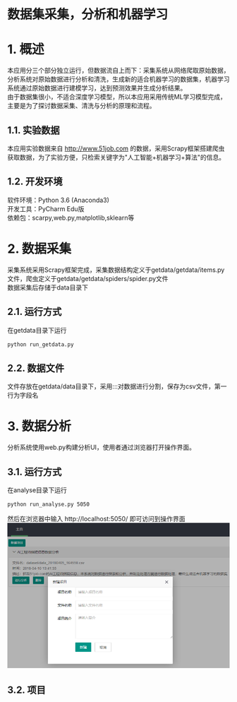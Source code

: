 数据集采集，分析和机器学习
==

# 1. 概述
本应用分三个部分独立运行，但数据流自上而下：采集系统从网络爬取原始数据，分析系统对原始数据进行分析和清洗，生成新的适合机器学习的数据集，机器学习系统通过原始数据进行建模学习，达到预测效果并生成分析结果。<br>
由于数据集很小，不适合深度学习模型，所以本应用采用传统ML学习模型完成，主要是为了探讨数据采集、清洗与分析的原理和流程。
## 1.1. 实验数据
本应用实验数据来自 http://www.51job.com 的数据，采用Scrapy框架搭建爬虫获取数据，为了实验方便，只检索关键字为"人工智能+机器学习+算法"的信息。
## 1.2. 开发环境
软件环境：Python 3.6 (Anaconda3)<br>
开发工具：PyCharm Edu版<br>
依赖包：scarpy,web.py,matplotlib,sklearn等

# 2. 数据采集
采集系统采用Scrapy框架完成，采集数据结构定义于getdata/getdata/items.py文件，爬虫定义于getdata/getdata/spiders/spider.py文件<br>
数据采集后存储于data目录下
## 2.1. 运行方式
在getdata目录下运行
```Bash
python run_getdata.py
```
## 2.2. 数据文件
文件存放在getdata/data目录下，采用:::对数据进行分割，保存为csv文件，第一行为字段名

# 3. 数据分析
分析系统使用web.py构建分析UI，使用者通过浏览器打开操作界面。
## 3.1. 运行方式
在analyse目录下运行
```Bash
python run_analyse.py 5050
```
然后在浏览器中输入 http://localhost:5050/ 即可访问到操作界面
![](https://github.com/sunyea/DatasetAnalyse/raw/master/analyse/static/images/home.PNG)
## 3.2. 项目




